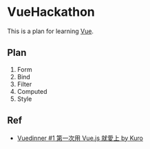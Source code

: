# VueHackathon  
This is a plan for learning [Vue](https://cn.vuejs.org/).    


## Plan

1. Form  
2. Bind 
3. Filter 
4. Computed 
5. Style 



## Ref

+ [Vuedinner #1 第一次用 Vue.js 就愛上 by Kuro](https://www.youtube.com/watch?v=jXdZlbH_ut8)   



